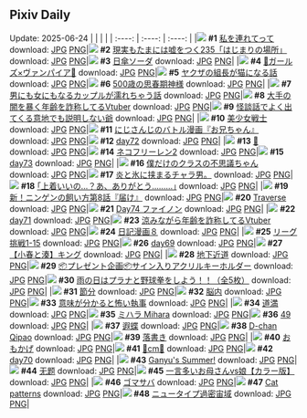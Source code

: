 ## Pixiv Daily
Update: 2025-06-24
|      |      |      |
| :----: | :----: | :----: |
|![](https://pixiv.microyu.workers.dev/c/240x480/img-master/img/2025/06/22/15/50/29/131847411_p0_master1200.jpg) **#1** [私を連れてって](https://www.pixiv.net/artworks/131847411) download: [JPG](https://pixiv.microyu.workers.dev/img-original/img/2025/06/22/15/50/29/131847411_p0.jpg) [PNG](https://pixiv.microyu.workers.dev/img-original/img/2025/06/22/15/50/29/131847411_p0.png)|![](https://pixiv.microyu.workers.dev/c/240x480/img-master/img/2025/06/22/18/05/42/131851769_p0_master1200.jpg) **#2** [現実もたまには嘘をつく235「はじまりの場所」](https://www.pixiv.net/artworks/131851769) download: [JPG](https://pixiv.microyu.workers.dev/img-original/img/2025/06/22/18/05/42/131851769_p0.jpg) [PNG](https://pixiv.microyu.workers.dev/img-original/img/2025/06/22/18/05/42/131851769_p0.png)|![](https://pixiv.microyu.workers.dev/c/240x480/img-master/img/2025/06/23/20/30/01/131894515_p0_master1200.jpg) **#3** [日傘ソーダ](https://www.pixiv.net/artworks/131894515) download: [JPG](https://pixiv.microyu.workers.dev/img-original/img/2025/06/23/20/30/01/131894515_p0.jpg) [PNG](https://pixiv.microyu.workers.dev/img-original/img/2025/06/23/20/30/01/131894515_p0.png)|
|![](https://pixiv.microyu.workers.dev/c/240x480/img-master/img/2025/06/22/00/08/15/131824944_p0_master1200.jpg) **#4** [🦇ガールズ×ヴァンパイア🦇](https://www.pixiv.net/artworks/131824944) download: [JPG](https://pixiv.microyu.workers.dev/img-original/img/2025/06/22/00/08/15/131824944_p0.jpg) [PNG](https://pixiv.microyu.workers.dev/img-original/img/2025/06/22/00/08/15/131824944_p0.png)|![](https://pixiv.microyu.workers.dev/c/240x480/img-master/img/2025/06/22/12/00/28/131840847_p0_master1200.jpg) **#5** [ヤクザの組長が猫になる話](https://www.pixiv.net/artworks/131840847) download: [JPG](https://pixiv.microyu.workers.dev/img-original/img/2025/06/22/12/00/28/131840847_p0.jpg) [PNG](https://pixiv.microyu.workers.dev/img-original/img/2025/06/22/12/00/28/131840847_p0.png)|![](https://pixiv.microyu.workers.dev/c/240x480/img-master/img/2025/06/22/11/14/53/131839485_p0_master1200.jpg) **#6** [500歳の思春期神様](https://www.pixiv.net/artworks/131839485) download: [JPG](https://pixiv.microyu.workers.dev/img-original/img/2025/06/22/11/14/53/131839485_p0.jpg) [PNG](https://pixiv.microyu.workers.dev/img-original/img/2025/06/22/11/14/53/131839485_p0.png)|
|![](https://pixiv.microyu.workers.dev/c/240x480/img-master/img/2025/06/23/00/00/19/131867926_p0_master1200.jpg) **#7** [男にも女にもなるカップルが濡れちゃう話](https://www.pixiv.net/artworks/131867926) download: [JPG](https://pixiv.microyu.workers.dev/img-original/img/2025/06/23/00/00/19/131867926_p0.jpg) [PNG](https://pixiv.microyu.workers.dev/img-original/img/2025/06/23/00/00/19/131867926_p0.png)|![](https://pixiv.microyu.workers.dev/c/240x480/img-master/img/2025/06/22/21/21/12/131860202_p0_master1200.jpg) **#8** [大手の闇を暴く年齢を詐称してるVtuber](https://www.pixiv.net/artworks/131860202) download: [JPG](https://pixiv.microyu.workers.dev/img-original/img/2025/06/22/21/21/12/131860202_p0.jpg) [PNG](https://pixiv.microyu.workers.dev/img-original/img/2025/06/22/21/21/12/131860202_p0.png)|![](https://pixiv.microyu.workers.dev/c/240x480/img-master/img/2025/06/23/06/59/39/131877017_p0_master1200.jpg) **#9** [怪談話でよく出てくる意地でも説明しない爺](https://www.pixiv.net/artworks/131877017) download: [JPG](https://pixiv.microyu.workers.dev/img-original/img/2025/06/23/06/59/39/131877017_p0.jpg) [PNG](https://pixiv.microyu.workers.dev/img-original/img/2025/06/23/06/59/39/131877017_p0.png)|
|![](https://pixiv.microyu.workers.dev/c/240x480/img-master/img/2025/06/22/17/13/22/131850065_p0_master1200.jpg) **#10** [美少女戦士](https://www.pixiv.net/artworks/131850065) download: [JPG](https://pixiv.microyu.workers.dev/img-original/img/2025/06/22/17/13/22/131850065_p0.jpg) [PNG](https://pixiv.microyu.workers.dev/img-original/img/2025/06/22/17/13/22/131850065_p0.png)|![](https://pixiv.microyu.workers.dev/c/240x480/img-master/img/2025/06/22/22/49/54/131864548_p0_master1200.jpg) **#11** [にじさんじのバトル漫画『お兄ちゃん』](https://www.pixiv.net/artworks/131864548) download: [JPG](https://pixiv.microyu.workers.dev/img-original/img/2025/06/22/22/49/54/131864548_p0.jpg) [PNG](https://pixiv.microyu.workers.dev/img-original/img/2025/06/22/22/49/54/131864548_p0.png)|![](https://pixiv.microyu.workers.dev/c/240x480/img-master/img/2025/06/22/01/44/42/131828380_p0_master1200.jpg) **#12** [day72](https://www.pixiv.net/artworks/131828380) download: [JPG](https://pixiv.microyu.workers.dev/img-original/img/2025/06/22/01/44/42/131828380_p0.jpg) [PNG](https://pixiv.microyu.workers.dev/img-original/img/2025/06/22/01/44/42/131828380_p0.png)|
|![](https://pixiv.microyu.workers.dev/c/240x480/img-master/img/2025/06/22/00/45/58/131826469_p0_master1200.jpg) **#13** [🌸](https://www.pixiv.net/artworks/131826469) download: [JPG](https://pixiv.microyu.workers.dev/img-original/img/2025/06/22/00/45/58/131826469_p0.jpg) [PNG](https://pixiv.microyu.workers.dev/img-original/img/2025/06/22/00/45/58/131826469_p0.png)|![](https://pixiv.microyu.workers.dev/c/240x480/img-master/img/2025/06/23/00/00/10/131867847_p0_master1200.jpg) **#14** [ネコフリーレン2](https://www.pixiv.net/artworks/131867847) download: [JPG](https://pixiv.microyu.workers.dev/img-original/img/2025/06/23/00/00/10/131867847_p0.jpg) [PNG](https://pixiv.microyu.workers.dev/img-original/img/2025/06/23/00/00/10/131867847_p0.png)|![](https://pixiv.microyu.workers.dev/c/240x480/img-master/img/2025/06/22/01/47/24/131828446_p0_master1200.jpg) **#15** [day73](https://www.pixiv.net/artworks/131828446) download: [JPG](https://pixiv.microyu.workers.dev/img-original/img/2025/06/22/01/47/24/131828446_p0.jpg) [PNG](https://pixiv.microyu.workers.dev/img-original/img/2025/06/22/01/47/24/131828446_p0.png)|
|![](https://pixiv.microyu.workers.dev/c/240x480/img-master/img/2025/06/22/17/40/00/131850905_p0_master1200.jpg) **#16** [僕だけのクラスの不思議ちゃん](https://www.pixiv.net/artworks/131850905) download: [JPG](https://pixiv.microyu.workers.dev/img-original/img/2025/06/22/17/40/00/131850905_p0.jpg) [PNG](https://pixiv.microyu.workers.dev/img-original/img/2025/06/22/17/40/00/131850905_p0.png)|![](https://pixiv.microyu.workers.dev/c/240x480/img-master/img/2025/06/22/15/21/28/131846532_p0_master1200.jpg) **#17** [炎と氷に挟まるチャラ男。](https://www.pixiv.net/artworks/131846532) download: [JPG](https://pixiv.microyu.workers.dev/img-original/img/2025/06/22/15/21/28/131846532_p0.jpg) [PNG](https://pixiv.microyu.workers.dev/img-original/img/2025/06/22/15/21/28/131846532_p0.png)|![](https://pixiv.microyu.workers.dev/c/240x480/img-master/img/2025/06/22/17/10/50/131849988_p0_master1200.jpg) **#18** [｢上着いいの…？あ、ありがとう………｣](https://www.pixiv.net/artworks/131849988) download: [JPG](https://pixiv.microyu.workers.dev/img-original/img/2025/06/22/17/10/50/131849988_p0.jpg) [PNG](https://pixiv.microyu.workers.dev/img-original/img/2025/06/22/17/10/50/131849988_p0.png)|
|![](https://pixiv.microyu.workers.dev/c/240x480/img-master/img/2025/06/23/11/33/41/131881368_p0_master1200.jpg) **#19** [新！ニンゲンの飼い方第8話『届け』](https://www.pixiv.net/artworks/131881368) download: [JPG](https://pixiv.microyu.workers.dev/img-original/img/2025/06/23/11/33/41/131881368_p0.jpg) [PNG](https://pixiv.microyu.workers.dev/img-original/img/2025/06/23/11/33/41/131881368_p0.png)|![](https://pixiv.microyu.workers.dev/c/240x480/img-master/img/2025/06/22/02/27/21/131827185_p0_master1200.jpg) **#20** [Traverse](https://www.pixiv.net/artworks/131827185) download: [JPG](https://pixiv.microyu.workers.dev/img-original/img/2025/06/22/02/27/21/131827185_p0.jpg) [PNG](https://pixiv.microyu.workers.dev/img-original/img/2025/06/22/02/27/21/131827185_p0.png)|![](https://pixiv.microyu.workers.dev/c/240x480/img-master/img/2025/06/22/11/57/55/131840642_p0_master1200.jpg) **#21** [Day74 ファイノン](https://www.pixiv.net/artworks/131840642) download: [JPG](https://pixiv.microyu.workers.dev/img-original/img/2025/06/22/11/57/55/131840642_p0.jpg) [PNG](https://pixiv.microyu.workers.dev/img-original/img/2025/06/22/11/57/55/131840642_p0.png)|
|![](https://pixiv.microyu.workers.dev/c/240x480/img-master/img/2025/06/22/01/43/49/131828359_p0_master1200.jpg) **#22** [day71](https://www.pixiv.net/artworks/131828359) download: [JPG](https://pixiv.microyu.workers.dev/img-original/img/2025/06/22/01/43/49/131828359_p0.jpg) [PNG](https://pixiv.microyu.workers.dev/img-original/img/2025/06/22/01/43/49/131828359_p0.png)|![](https://pixiv.microyu.workers.dev/c/240x480/img-master/img/2025/06/23/21/11/07/131896319_p0_master1200.jpg) **#23** [涼みながら年齢を詐称してるVtuber](https://www.pixiv.net/artworks/131896319) download: [JPG](https://pixiv.microyu.workers.dev/img-original/img/2025/06/23/21/11/07/131896319_p0.jpg) [PNG](https://pixiv.microyu.workers.dev/img-original/img/2025/06/23/21/11/07/131896319_p0.png)|![](https://pixiv.microyu.workers.dev/c/240x480/img-master/img/2025/06/22/12/01/37/131840981_p0_master1200.jpg) **#24** [日記漫画８](https://www.pixiv.net/artworks/131840981) download: [JPG](https://pixiv.microyu.workers.dev/img-original/img/2025/06/22/12/01/37/131840981_p0.jpg) [PNG](https://pixiv.microyu.workers.dev/img-original/img/2025/06/22/12/01/37/131840981_p0.png)|
|![](https://pixiv.microyu.workers.dev/c/240x480/img-master/img/2025/06/22/20/29/24/131857814_p0_master1200.jpg) **#25** [リーグ挑戦1-15](https://www.pixiv.net/artworks/131857814) download: [JPG](https://pixiv.microyu.workers.dev/img-original/img/2025/06/22/20/29/24/131857814_p0.jpg) [PNG](https://pixiv.microyu.workers.dev/img-original/img/2025/06/22/20/29/24/131857814_p0.png)|![](https://pixiv.microyu.workers.dev/c/240x480/img-master/img/2025/06/22/01/40/30/131828267_p0_master1200.jpg) **#26** [day69](https://www.pixiv.net/artworks/131828267) download: [JPG](https://pixiv.microyu.workers.dev/img-original/img/2025/06/22/01/40/30/131828267_p0.jpg) [PNG](https://pixiv.microyu.workers.dev/img-original/img/2025/06/22/01/40/30/131828267_p0.png)|![](https://pixiv.microyu.workers.dev/c/240x480/img-master/img/2025/06/22/19/29/24/131855206_p0_master1200.jpg) **#27** [【小春と湊】キング](https://www.pixiv.net/artworks/131855206) download: [JPG](https://pixiv.microyu.workers.dev/img-original/img/2025/06/22/19/29/24/131855206_p0.jpg) [PNG](https://pixiv.microyu.workers.dev/img-original/img/2025/06/22/19/29/24/131855206_p0.png)|
|![](https://pixiv.microyu.workers.dev/c/240x480/img-master/img/2025/06/22/00/06/48/131824876_p0_master1200.jpg) **#28** [地下近道](https://www.pixiv.net/artworks/131824876) download: [JPG](https://pixiv.microyu.workers.dev/img-original/img/2025/06/22/00/06/48/131824876_p0.jpg) [PNG](https://pixiv.microyu.workers.dev/img-original/img/2025/06/22/00/06/48/131824876_p0.png)|![](https://pixiv.microyu.workers.dev/c/240x480/img-master/img/2025/06/22/12/05/31/131841106_p0_master1200.jpg) **#29** [📦プレゼント企画📦サイン入りアクリルキーホルダー](https://www.pixiv.net/artworks/131841106) download: [JPG](https://pixiv.microyu.workers.dev/img-original/img/2025/06/22/12/05/31/131841106_p0.jpg) [PNG](https://pixiv.microyu.workers.dev/img-original/img/2025/06/22/12/05/31/131841106_p0.png)|![](https://pixiv.microyu.workers.dev/c/240x480/img-master/img/2025/06/22/11/00/06/131839117_p0_master1200.jpg) **#30** [雨の日はプラナと野球拳をしよう！！（全5枚）](https://www.pixiv.net/artworks/131839117) download: [JPG](https://pixiv.microyu.workers.dev/img-original/img/2025/06/22/11/00/06/131839117_p0.jpg) [PNG](https://pixiv.microyu.workers.dev/img-original/img/2025/06/22/11/00/06/131839117_p0.png)|
|![](https://pixiv.microyu.workers.dev/c/240x480/img-master/img/2025/06/22/00/00/17/131824231_p0_master1200.jpg) **#31** [節分](https://www.pixiv.net/artworks/131824231) download: [JPG](https://pixiv.microyu.workers.dev/img-original/img/2025/06/22/00/00/17/131824231_p0.jpg) [PNG](https://pixiv.microyu.workers.dev/img-original/img/2025/06/22/00/00/17/131824231_p0.png)|![](https://pixiv.microyu.workers.dev/c/240x480/img-master/img/2025/06/23/20/33/44/131894709_p0_master1200.jpg) **#32** [脳内](https://www.pixiv.net/artworks/131894709) download: [JPG](https://pixiv.microyu.workers.dev/img-original/img/2025/06/23/20/33/44/131894709_p0.jpg) [PNG](https://pixiv.microyu.workers.dev/img-original/img/2025/06/23/20/33/44/131894709_p0.png)|![](https://pixiv.microyu.workers.dev/c/240x480/img-master/img/2025/06/22/11/22/49/131839707_p0_master1200.jpg) **#33** [意味が分かると怖い執事](https://www.pixiv.net/artworks/131839707) download: [JPG](https://pixiv.microyu.workers.dev/img-original/img/2025/06/22/11/22/49/131839707_p0.jpg) [PNG](https://pixiv.microyu.workers.dev/img-original/img/2025/06/22/11/22/49/131839707_p0.png)|
|![](https://pixiv.microyu.workers.dev/c/240x480/img-master/img/2025/06/22/13/26/15/131843304_p0_master1200.jpg) **#34** [道満](https://www.pixiv.net/artworks/131843304) download: [JPG](https://pixiv.microyu.workers.dev/img-original/img/2025/06/22/13/26/15/131843304_p0.jpg) [PNG](https://pixiv.microyu.workers.dev/img-original/img/2025/06/22/13/26/15/131843304_p0.png)|![](https://pixiv.microyu.workers.dev/c/240x480/img-master/img/2025/06/22/12/34/02/131841910_p0_master1200.jpg) **#35** [ミハラ Mihara](https://www.pixiv.net/artworks/131841910) download: [JPG](https://pixiv.microyu.workers.dev/img-original/img/2025/06/22/12/34/02/131841910_p0.jpg) [PNG](https://pixiv.microyu.workers.dev/img-original/img/2025/06/22/12/34/02/131841910_p0.png)|![](https://pixiv.microyu.workers.dev/c/240x480/img-master/img/2025/06/22/19/04/42/131854340_p0_master1200.jpg) **#36** [49](https://www.pixiv.net/artworks/131854340) download: [JPG](https://pixiv.microyu.workers.dev/img-original/img/2025/06/22/19/04/42/131854340_p0.jpg) [PNG](https://pixiv.microyu.workers.dev/img-original/img/2025/06/22/19/04/42/131854340_p0.png)|
|![](https://pixiv.microyu.workers.dev/c/240x480/img-master/img/2025/06/22/20/24/16/131857622_p0_master1200.jpg) **#37** [遐蝶](https://www.pixiv.net/artworks/131857622) download: [JPG](https://pixiv.microyu.workers.dev/img-original/img/2025/06/22/20/24/16/131857622_p0.jpg) [PNG](https://pixiv.microyu.workers.dev/img-original/img/2025/06/22/20/24/16/131857622_p0.png)|![](https://pixiv.microyu.workers.dev/c/240x480/img-master/img/2025/06/23/16/08/26/131886533_p0_master1200.jpg) **#38** [D-chan Qipao](https://www.pixiv.net/artworks/131886533) download: [JPG](https://pixiv.microyu.workers.dev/img-original/img/2025/06/23/16/08/26/131886533_p0.jpg) [PNG](https://pixiv.microyu.workers.dev/img-original/img/2025/06/23/16/08/26/131886533_p0.png)|![](https://pixiv.microyu.workers.dev/c/240x480/img-master/img/2025/06/22/13/15/25/131843030_p0_master1200.jpg) **#39** [落書き](https://www.pixiv.net/artworks/131843030) download: [JPG](https://pixiv.microyu.workers.dev/img-original/img/2025/06/22/13/15/25/131843030_p0.jpg) [PNG](https://pixiv.microyu.workers.dev/img-original/img/2025/06/22/13/15/25/131843030_p0.png)|
|![](https://pixiv.microyu.workers.dev/c/240x480/img-master/img/2025/06/22/12/41/47/131842122_p0_master1200.jpg) **#40** [おもかげ](https://www.pixiv.net/artworks/131842122) download: [JPG](https://pixiv.microyu.workers.dev/img-original/img/2025/06/22/12/41/47/131842122_p0.jpg) [PNG](https://pixiv.microyu.workers.dev/img-original/img/2025/06/22/12/41/47/131842122_p0.png)|![](https://pixiv.microyu.workers.dev/c/240x480/img-master/img/2025/06/22/21/48/55/131861500_p0_master1200.jpg) **#41** [💛cm💛](https://www.pixiv.net/artworks/131861500) download: [JPG](https://pixiv.microyu.workers.dev/img-original/img/2025/06/22/21/48/55/131861500_p0.jpg) [PNG](https://pixiv.microyu.workers.dev/img-original/img/2025/06/22/21/48/55/131861500_p0.png)|![](https://pixiv.microyu.workers.dev/c/240x480/img-master/img/2025/06/22/01/42/53/131828337_p0_master1200.jpg) **#42** [day70](https://www.pixiv.net/artworks/131828337) download: [JPG](https://pixiv.microyu.workers.dev/img-original/img/2025/06/22/01/42/53/131828337_p0.jpg) [PNG](https://pixiv.microyu.workers.dev/img-original/img/2025/06/22/01/42/53/131828337_p0.png)|
|![](https://pixiv.microyu.workers.dev/c/240x480/img-master/img/2025/06/22/18/26/53/131852830_p0_master1200.jpg) **#43** [Ganyu's Summer!](https://www.pixiv.net/artworks/131852830) download: [JPG](https://pixiv.microyu.workers.dev/img-original/img/2025/06/22/18/26/53/131852830_p0.jpg) [PNG](https://pixiv.microyu.workers.dev/img-original/img/2025/06/22/18/26/53/131852830_p0.png)|![](https://pixiv.microyu.workers.dev/c/240x480/img-master/img/2025/06/23/01/06/26/131870922_p0_master1200.jpg) **#44** [无题](https://www.pixiv.net/artworks/131870922) download: [JPG](https://pixiv.microyu.workers.dev/img-original/img/2025/06/23/01/06/26/131870922_p0.jpg) [PNG](https://pixiv.microyu.workers.dev/img-original/img/2025/06/23/01/06/26/131870922_p0.png)|![](https://pixiv.microyu.workers.dev/c/240x480/img-master/img/2025/06/22/00/00/15/131824212_p0_master1200.jpg) **#45** [一言多いお母さんvs娘【カラー版】](https://www.pixiv.net/artworks/131824212) download: [JPG](https://pixiv.microyu.workers.dev/img-original/img/2025/06/22/00/00/15/131824212_p0.jpg) [PNG](https://pixiv.microyu.workers.dev/img-original/img/2025/06/22/00/00/15/131824212_p0.png)|
|![](https://pixiv.microyu.workers.dev/c/240x480/img-master/img/2025/06/22/12/06/17/131841127_p0_master1200.jpg) **#46** [ゴマサバ](https://www.pixiv.net/artworks/131841127) download: [JPG](https://pixiv.microyu.workers.dev/img-original/img/2025/06/22/12/06/17/131841127_p0.jpg) [PNG](https://pixiv.microyu.workers.dev/img-original/img/2025/06/22/12/06/17/131841127_p0.png)|![](https://pixiv.microyu.workers.dev/c/240x480/img-master/img/2025/06/23/20/26/26/131894390_p0_master1200.jpg) **#47** [Cat patterns](https://www.pixiv.net/artworks/131894390) download: [JPG](https://pixiv.microyu.workers.dev/img-original/img/2025/06/23/20/26/26/131894390_p0.jpg) [PNG](https://pixiv.microyu.workers.dev/img-original/img/2025/06/23/20/26/26/131894390_p0.png)|![](https://pixiv.microyu.workers.dev/c/240x480/img-master/img/2025/06/22/10/25/38/131838257_p0_master1200.jpg) **#48** [ニュータイプ過密宙域](https://www.pixiv.net/artworks/131838257) download: [JPG](https://pixiv.microyu.workers.dev/img-original/img/2025/06/22/10/25/38/131838257_p0.jpg) [PNG](https://pixiv.microyu.workers.dev/img-original/img/2025/06/22/10/25/38/131838257_p0.png)|
